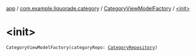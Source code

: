 [app](../../index.md) / [com.example.liquorade.category](../index.md) / [CategoryViewModelFactory](index.md) / [&lt;init&gt;](./-init-.md)

# &lt;init&gt;

`CategoryViewModelFactory(categoryRepo: `[`CategoryRepository`](../../com.example.liquorade.repository/-category-repository/index.md)`)`